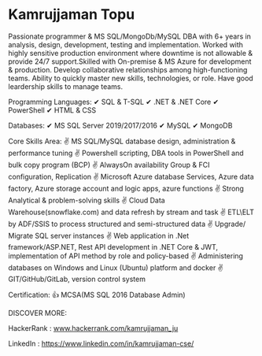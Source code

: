 # Kamrujjaman Topu

Passionate programmer & MS SQL/MongoDb/MySQL DBA with 6+ years in analysis, design, development, testing and implementation. Worked with highly sensitive production environment where downtime is not allowable & provide 24/7 support.Skilled with On-premise & MS Azure for development & production. Develop collaborative relationships among high-functioning teams. Ability to quickly master new skills, technologies, or role. Have good leardership skills to manage teams.

Programming Languages: ✔ SQL & T-SQL ✔ .NET & .NET Core  ✔ PowerShell ✔ HTML & CSS

Databases: ✔ MS SQL Server 2019/2017/2016  ✔ MySQL  ✔ MongoDB

Core Skills Area:
✌ MS SQL/MySQL database design, administration & performance tuning
✌ Powershell scripting, DBA tools in PowerShell and bulk copy program (BCP)
✌ AlwaysOn availability Group & FCI configuration, Replication
✌ Microsoft Azure database Services, Azure data factory, Azure storage account and logic apps, azure functions
✌ Strong Analytical & problem-solving skills
✌ Cloud Data Warehouse(snowflake.com) and data refresh by stream and task
✌ ETL\ELT by ADF/SSIS to process structured and semi-structured data
✌ Upgrade/ Migrate SQL server instances
✌ Web application in .Net framework/ASP.NET, Rest API development in .NET Core & JWT, implementation of API method by role and policy-based
✌ Administering databases on Windows and Linux (Ubuntu) platform and docker
✌ GIT/GitHub/GitLab, version control system

Certification:
👍 MCSA(MS SQL 2016 Database Admin)

DISCOVER MORE:

HackerRank : www.hackerrank.com/kamrujjaman_ju

LinkedIn : https://www.linkedin.com/in/kamrujjaman-cse/
